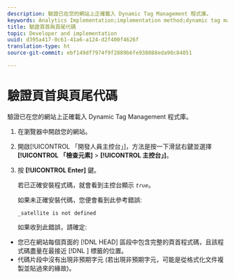 ```yaml
---
description: 驗證已在您的網站上正確載入 Dynamic Tag Management 程式庫。
keywords: Analytics Implementation;implementation method;dynamic tag management;dtm;code;page code;header code;footer code;embed code;verify code;verify header code;verify footer code;embed tab;embed
title: 驗證頁首與頁尾代碼
topic: Developer and implementation
uuid: d395a417-0c61-41a6-a124-d2f400f4626f
translation-type: ht
source-git-commit: ebf149df7974f9f2889b6fe938088eda90c84051

---
```



# 驗證頁首與頁尾代碼

驗證已在您的網站上正確載入 Dynamic Tag Management 程式庫。

1. 在瀏覽器中開啟您的網站。
1. 開啟[!UICONTROL 「開發人員主控台」]，方法是按一下滑鼠右鍵並選擇&#x200B;**[!UICONTROL 「檢查元素]** > **[!UICONTROL 主控台」]**。
1. 按 **[!UICONTROL Enter]** 鍵。

   若已正確安裝程式碼，就會看到主控台顯示 *`true`*。

   如果未正確安裝代碼，您便會看到此參考錯誤:

   `_satellite is not defined`

   如果收到此錯誤，請確定:

* 您已在網站每個頁面的 [!DNL HEAD] 區段中包含完整的頁首程式碼，且該程式碼盡量在最接近 [!DNL <head><meta http-equiv="Content-Type" content="text/html; charset=UTF-8">] 標籤的位置。
* 代碼片段中沒有出現非預期字元 (若出現非預期字元，可能是從格式化文件複製並貼過來的緣故)。

